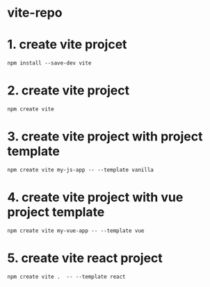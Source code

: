 # vite-repo

# 1. create vite projcet
	npm install --save-dev vite

# 2. create vite project
	npm create vite

# 3. create vite project with project template
	npm create vite my-js-app -- --template vanilla
	
# 4. create vite project with vue project template
	npm create vite my-vue-app -- --template vue
	
# 5. create  vite react project
	npm create vite .  -- --template react
